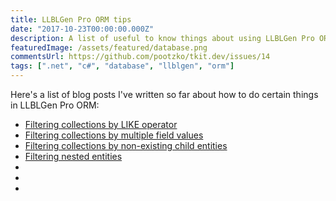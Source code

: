 ```yaml
---
title: LLBLGen Pro ORM tips
date: "2017-10-23T00:00:00.000Z"
description: A list of useful to know things about using LLBLGen Pro ORM
featuredImage: /assets/featured/database.png
commentsUrl: https://github.com/pootzko/tkit.dev/issues/14
tags: [".net", "c#", "database", "llblgen", "orm"]
---
```


Here's a list of blog posts I've written so far about how to do certain things in LLBLGen Pro ORM:

- [Filtering collections by LIKE operator](/2017/10/22/filtering-collections-by-like-operator-in-llblgen-pro-orm/)
- [Filtering collections by multiple field values](/2017/10/22/filtering-collections-by-multiple-field-values-in-llblgen-pro-orm/)
- [Filtering collections by non-existing child entities](/2017/10/22/filtering-collections-by-non-existing-child-entities-in-llblgen-pro-orm/)
- [Filtering nested entities](/2017/10/22/filtering-nested-entities-with-llblgen-pro-orm/)
- []()
- []()
- []()